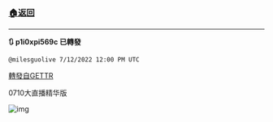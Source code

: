 ###  [:house:返回](README.md)
---


**:arrows_clockwise: p1i0xpi569c 已轉發**

`@milesguolive 7/12/2022 12:00 PM UTC`

[轉發自GETTR](https://gettr.com/post/p1i0xpi569c)

0710大直播精华版


![img](https://media.gettr.com/group36/origin/2022/07/12/11/ccabb1b5-683a-3582-b578-eefe45ed23af/6383d6c383a688bc0ce747d8282e44b3.jpeg)
